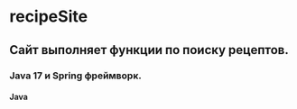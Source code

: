 # recipeSite
## Сайт выполняет функции по поиску рецептов.
### Java 17 и Spring фреймворк.
#### Java
